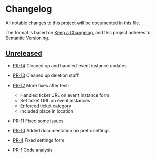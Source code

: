 # Changelog

All notable changes to this project will be documented in this file.

The format is based on [Keep a Changelog](https://keepachangelog.com/en/1.1.0/),
and this project adheres to [Semantic Versioning](https://semver.org/spec/v2.0.0.html).

## [Unreleased]

* [PR-14](https://github.com/rimi-itk/dpl_pretix/pull/14)
  Cleaned up and handled event instance updates
* [PR-13](https://github.com/rimi-itk/dpl_pretix/pull/13)
  Cleaned up deletion stuff
* [PR-12](https://github.com/rimi-itk/dpl_pretix/pull/12)
  More fixes after test:

  * Handled ticket URL on event instance form
  * Set ticket URL on event instances
  * Enforced ticket category
  * Included place in location

* [PR-11](https://github.com/rimi-itk/dpl_pretix/pull/11)
  Fixed some issues
* [PR-10](https://github.com/rimi-itk/dpl_pretix/pull/10)
  Added documentation on pretix settings
* [PR-4](https://github.com/rimi-itk/dpl_pretix/pull/4)
  Fixed settings form
* [PR-1](https://github.com/rimi-itk/dpl_pretix/pull/1)
  Code analysis

[Unreleased]: https://github.com/rimi-itk/dpl_pretix
